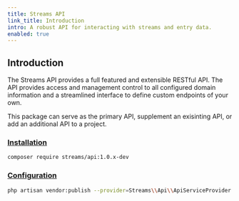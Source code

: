 ```yaml
---
title: Streams API
link_title: Introduction
intro: A robust API for interacting with streams and entry data.
enabled: true
---
```


## Introduction

The Streams API provides a full featured and extensible RESTful API. The API provides access and management control to all configured domain information and a streamlined interface to define custom endpoints of your own.

This package can serve as the primary API, supplement an exisinting API, or add an additional API to a project. 

### [Installation](installation)

```bash
composer require streams/api:1.0.x-dev
```

### [Configuration](configuration)

```bash
php artisan vendor:publish --provider=Streams\\Api\\ApiServiceProvider --tag=config
```
